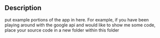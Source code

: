## Description
put example portions of the app in here. For example, if you have been playing around with the google api and would 
like to show me some code, place your source code in a new folder within this folder
